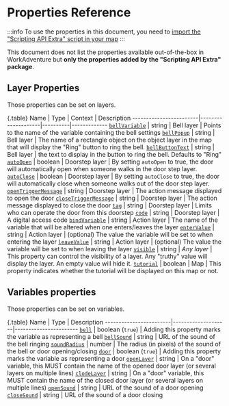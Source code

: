 # Properties Reference

:::info
To use the properties in this document, you need to [import the "Scripting API Extra" script in your map](../index.md#importing-the-extended-features)
:::

This document does not list the properties available out-of-the-box in WorkAdventure but **only the properties added
by the "Scripting API Extra" package**.

## Layer Properties

Those properties can be set on layers.

{.table}
Name                    |  Type              | Context | Description
------------------------|--------------------|----------|-------------
[`bellVariable`](bells.md#the-bell-display-layer)       | string             | Bell layer | Points to the name of the variable containing the bell settings
[`bellPopup`](bells.md#adding-a-bell-button)            | string             | Bell layer |  The name of a rectangle object on the object layer in the map that will display the "Ring" button to ring the bell.
[`bellButtonText`](bells.md#adding-a-bell-button)       | string             | Bell layer |  the text to display in the button to ring the bell. Defaults to "Ring"
[`autoOpen`](doors.md#automatically-vs-manually-opening-the-door) | boolean  | Doorstep layer |  By setting `autoOpen` to true, the door will automatically open when someone walks in the door step layer.
[`autoClose`](doors.md#automatically-vs-manually-opening-the-door) | boolean  | Doorstep layer | By setting `autoClose` to true, the door will automatically close when someone walks out of the door step layer.
[`openTriggerMessage`](doors.md#configuring-the-openclose-door-message) | string | Doorstep layer | The action message displayed to open the door
[`closeTriggerMessage`](doors.md#configuring-the-openclose-door-message) | string | Doorstep layer | The action message displayed to close the door
[`tag`](doors.md#limiting-who-can-openclose-the-door) | string | Doorstep layer | Limits who can operate the door from this doorstep
[`code`](doors.md#setting-a-digital-code-access-on-your-door) | string | Doorstep layer | A digital access code
[`bindVariable`](generic-action-layers.md)  | string | Action layer | The name of the variable that will be altered when one enters/leaves the layer
[`enterValue`](generic-action-layers.md)  | string | Action layer | (optional) The value the variable will be set to when entering the layer
[`leaveValue`](generic-action-layers.md)  | string | Action layer | (optional) The value the variable will be set to when leaving the layer
[`visible`](variable-to-property-binding.md#the-special-visible-property) | string | *Any layer* | This property can control the visibility of a layer. Any "truthy" value will display the layer. An empty value will hide it.
[`tutorial`](tutorial.md) | boolean | Map | This property indicates whether the tutorial will be displayed on this map or not.

## Variables properties

Those properties can be set on variables.

{.table}
Name                    |  Type              | Description
------------------------|--------------------|-----------------------
[`bell`](bells.md#the-bell-variable)               | boolean (`true`)   | Adding this property marks the variable as representing a bell
[`bellSound`](bells.md#the-bell-variable)          | string             | URL of the sound of the bell ringing
[`soundRadius`](bells.md#the-bell-variable)        | number             | The radius (in pixels) of the sound of the bell or door opening/closing
[`door`](doors.md#the-door-variable)               | boolean (`true`)   | Adding this property marks the variable as representing a door
[`openLayer`](doors.md#the-door-variable)          | string             | On a "door" variable, this MUST contain the name of the opened door layer (or several layers on multiple lines)
[`clodeLayer`](doors.md#the-door-variable)         | string             | On a "door" variable, this MUST contain the name of the closed door layer (or several layers on multiple lines)
[`openSound`](doors.md#opening--closing-sound)     | string             | URL of the sound of a door opening
[`closeSound`](doors.md#opening--closing-sound)    | string             | URL of the sound of a door closing

